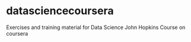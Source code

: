 # datasciencecoursera
Exercises and training material for Data Science John Hopkins Course on coursera
